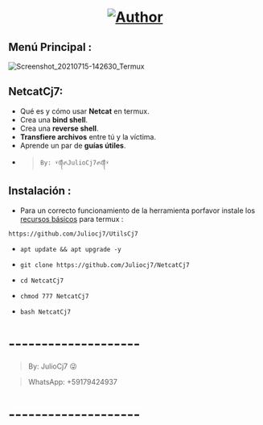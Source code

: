 <h1 align="center"><a href="https://github.com/Juliocj7"><img title="Author" src="https://img.shields.io/badge/Author-⍣᭕ᬁ᭖JulioCj7᭖᭕ᬁ⍣-svg?style=for-the-badge&logo=github"></a></h1>

## Menú Principal :
![Screenshot_20210715-142630_Termux](https://user-images.githubusercontent.com/81049859/125838911-c1dcb35f-a78c-4dd4-a7f2-0d4e6fb5091c.png)

## NetcatCj7:
* Qué es y cómo usar **Netcat** en termux.
* Crea una **bind shell**.
* Crea una **reverse shell**.
* **Transfiere archivos** entre tú y la víctima.
* Aprende un par de **guías útiles**.
- > ` By: ⍣᭕ᬁ᭖JulioCj7᭖᭕ᬁ⍣ `

## Instalación :

* Para un correcto funcionamiento de la herramienta porfavor instale los [recursos básicos](https://github.com/Juliocj7/UtilsCj7) para termux :

~~~
https://github.com/Juliocj7/UtilsCj7
~~~

* ` apt update && apt upgrade -y `

* ` git clone https://github.com/Juliocj7/NetcatCj7 `

* ` cd NetcatCj7 `

* ` chmod 777 NetcatCj7 `

* ` bash NetcatCj7 `

# --------------------

> By: JulioCj7 :stuck_out_tongue_winking_eye:

> WhatsApp: +59179424937

# --------------------
